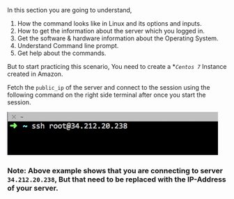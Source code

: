 In this section you are going to understand, 

  1. How the command looks like in Linux and its options and inputs.
  2. How to get the information about the server which you logged in.
  3. Get the software & hardware information about the Operating System.
  4. Understand Command line prompt.
  5. Get help about the commands.

But to start practicing this scenario, You need to create a **`Centos 7`* Instance created in Amazon.

Fetch the `public_ip` of the server and connect to the session using the following command on the right side terminal after once you start the session.

![Katacoda Logo](https://github.com/devopstrainings/linux-basics-katakoda/raw/master/linux-cli-syntaxes/images/01-connect.png)

### Note: Above example shows that you are connecting to server `34.212.20.238`, But that need to be replaced with the IP-Address of your server.

